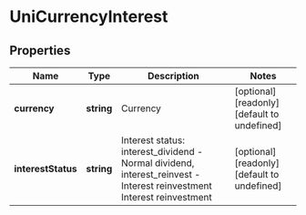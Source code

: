 # UniCurrencyInterest

## Properties

Name | Type | Description | Notes
------------ | ------------- | ------------- | -------------
**currency** | **string** | Currency | [optional] [readonly] [default to undefined]
**interestStatus** | **string** | Interest status: interest_dividend - Normal dividend, interest_reinvest - Interest reinvestment Interest reinvestment | [optional] [readonly] [default to undefined]

